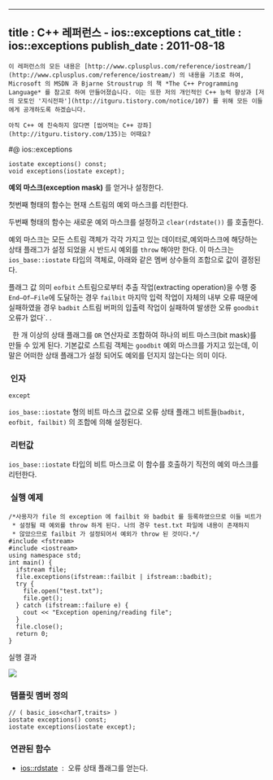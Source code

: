----------------
title : C++ 레퍼런스 - ios::exceptions
cat_title :  ios::exceptions
publish_date : 2011-08-18
--------------



```warning
이 레퍼런스의 모든 내용은 [http://www.cplusplus.com/reference/iostream/](http://www.cplusplus.com/reference/iostream/) 의 내용을 기초로 하여, Microsoft 의 MSDN 과 Bjarne Stroustrup 의 책 *The C++ Programming Language* 를 참고로 하여 만들어졌습니다. 이는 또한 저의 개인적인 C++ 능력 향상과 [저의 모토인 '지식전파'](http://itguru.tistory.com/notice/107) 를 위해 모든 이들에게 공개하도록 하겠습니다.
```

```info-text
아직 C++ 에 친숙하지 않다면 [씹어먹는 C++ 강좌](http://itguru.tistory.com/135)는 어때요?
```

#@ ios::exceptions

```cpp-formatted
iostate exceptions() const;
void exceptions(iostate except);
```


**예외 마스크(exception mask)** 를 얻거나 설정한다.

첫번째 형태의 함수는 현재 스트림의 예외 마스크를 리턴한다.

두번째 형태의 함수는 새로운 예외 마스크를 설정하고 `clear(rdstate())` 를 호출한다.

예외 마스크는 모든 스트림 객체가 각각 가지고 있는 데이터로,예외마스크에 해당하는 상태 플래그가 설정 되었을 시 반드시 예외를 `throw` 해야만 한다. 이 마스크는 `ios_base::iostate` 타입의 객체로, 아래와 같은 멤버 상수들의 조합으로 값이 결정된다.


플래그 값
의미
`eofbit`
스트림으로부터 추출 작업(extracting operation)을 수행 중 `End–Of–File`에 도달하는 경우
`failbit`
마지막 입력 작업이 자체의 내부 오류 때문에 실패하였을 경우
`badbit`
스트림 버퍼의 입출력 작업이 실패하여 발생한 오류
`goodbit`
오류가 없다`. .

  한 개 이상의 상태 플래그를 `OR` 연산자로 조합하여 하나의 비트 마스크(bit mask)를 만들 수 있게 된다. 기본값로 스트림 객체는 `goodbit` 예외 마스크를 가지고 있는데, 이 말은 어떠한 상태 플래그가 설정 되어도 예외를 던지지 않는다는 의미 이다.



###  인자




`except`

`ios_base::iostate` 형의 비트 마스크 값으로 오류 상태 플래그 비트들(`badbit, eofbit, failbit)` 의 조합에 의해 설정된다.


###  리턴값

`ios_base::iostate` 타입의 비트 마스크로 이 함수를 호출하기 직전의 예외 마스크를 리턴한다.

###  실행 예제


```cpp-formatted
/*사용자가 file 의 exception 에 failbit 와 badbit 를 등록하였으므로 이들 비트가
 * 설정될 때 예외를 throw 하게 된다. 나의 경우 test.txt 파일에 내용이 존재하지
 * 않았으므로 failbit 가 설정되어서 예외가 throw 된 것이다.*/
#include <fstream>
#include <iostream>
using namespace std;
int main() {
  ifstream file;
  file.exceptions(ifstream::failbit | ifstream::badbit);
  try {
    file.open("test.txt");
    file.get();
  } catch (ifstream::failure e) {
    cout << "Exception opening/reading file";
  }
  file.close();
  return 0;
}
```


실행 결과


![](http://img1.daumcdn.net/thumb/R1920x0/?fname=http%3A%2F%2Fcfile24.uf.tistory.com%2Fimage%2F145ED6344E4BEA8A334FD9)




###  템플릿 멤버 정의




```cpp-formatted
// ( basic_ios<charT,traits> )
iostate exceptions() const;
iostate exceptions(iostate except);
```





###  연관된 함수

*  [ios::rdstate](http://itguru.tistory.com/171)  :  오류 상태 플래그를 얻는다.